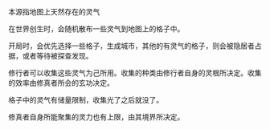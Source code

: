 本源指地图上天然存在的灵气

在世界创生时，会随机散布一些灵气到地图上的格子中。

开局时，会优先选择一些格子，生成城市，其他的有灵气的格子，则会被隐居者占据，或者等待被探查发现。

修行者可以收集这些灵气为己所用。收集的种类由修行者自身的灵根所决定。收集的效率由修真者所会的玄功决定。

格子中的灵气有储量限制，收集光了之后就没了。

修真者自身所能聚集的灵力也有上限，由其境界所决定。
